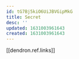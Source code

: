 ```yaml
---
id: tG7Bj5kiO6UiJBVGipMkG
title: Secret
desc: ''
updated: 1631003961643
created: 1631003961643
---
```


[[dendron.ref.links]]
